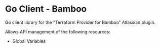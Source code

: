 # Go Client - Bamboo

Go client library for the "Terraform Provider for Bamboo" Atlassian plugin.

Allows API management of the following resources:

- Global Variables